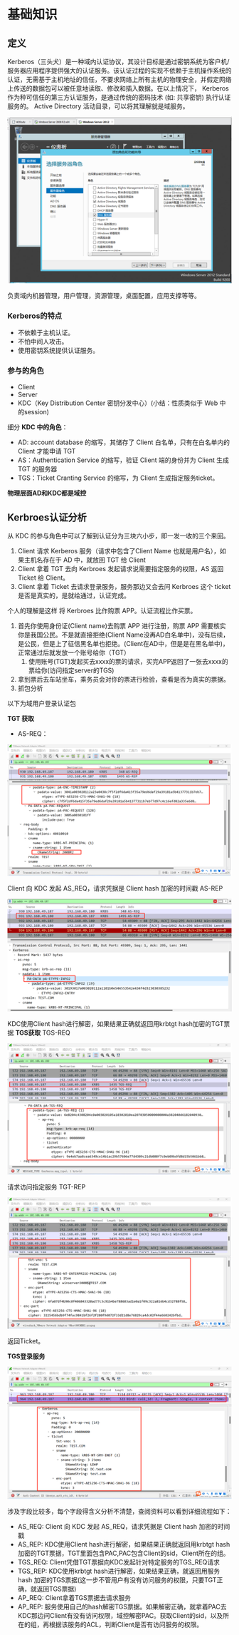 # 基础知识

## 定义

Kerberos（三头犬）是一种域内认证协议，其设计目标是通过密钥系统为客户机/服务器应用程序提供强大的认证服务。该认证过程的实现不依赖于主机操作系统的认证，无需基于主机地址的信任，不要求网络上所有主机的物理安全，并假定网络上传送的数据包可以被任意地读取、修改和插入数据。在以上情况下， Kerberos 作为种可信任的第三方认证服务，是通过传统的密码技术 (如: 共享密钥) 执行认证服务的。
Active Directory 活动目录，可以将其理解就是域服务。

![image-20240628161751187](24.Kerberos%20%E8%AE%A4%E8%AF%81/image-20240628161751187.png)

负责域内机器管理，用户管理，资源管理，桌面配置，应用支撑等等。

### Kerberos的特点

- 不依赖于主机认证。
- 不怕中间人攻击。
- 使用密钥系统提供认证服务。

### 参与的角色

- Client
- Server
- KDC（Key Distribution Center 密钥分发中心）(小结：性质类似于 Web 中的session)

细分 **KDC 中的角色**：

- AD: account database 的缩写，其储存了 Client 白名单，只有在白名单内的 Client 才能申请 TGT
- AS：Authentication Service 的缩写，验证 Client 端的身份并为 Client 生成 TGT 的服务器
- TGS：Ticket Cranting Service 的缩写，为 Client 生成指定服务ticket。

**物理层面AD和KDC都是域控**

## Kerbroes认证分析

从 KDC 的参与角色中可以了解到认证分为三块六小步，即一发一收的三个来回。

1. Client 请求 Kerberos 服务（请求中包含了Client Name 也就是用户名），如果主机名存在于 AD 中，就放回 TGT 给 Client
2. Client 拿着 TGT 去向 Kerbroes 发起请求说需要指定服务的权限，AS 返回 Ticket 给 Client。
3. Client 拿着 Ticket 去请求登录服务，服务那边又会去问 Kerbroes 这个 ticket 是否是真实的，是就给通过，认证完成。

个人的理解是这样
将 Kerbroes 比作购票 APP。认证流程比作买票。

1. 首先你使用身份证(Client name)去购票 APP 进行注册，购票 APP 需要核实你是我国公民。不是就直接拒绝(Client Name没再AD白名单中)，没有后续，是公民，但是上了征信黑名单也拒绝。(Client在AD中，但是是在黑名单中)，正常通过后就发放一个账号给你（TGT）
   1. 使用账号(TGT)发起买去xxxx的票的请求，买完APP返回了一张去xxxx的票给你(访问指定server的TGS)
2. 拿到票后去车站坐车，乘务员会对你的票进行检验，查看是否为真实的票据。
3. 抓包分析

以下为域用户登录认证包

**TGT 获取**

- AS-REQ：

![image-20240628161757559](24.Kerberos%20%E8%AE%A4%E8%AF%81/image-20240628161757559.png)

Client 向 KDC 发起 AS_REQ，请求凭据是 Client hash 加密的时间戳
AS-REP

![image-20240628161802364](24.Kerberos%20%E8%AE%A4%E8%AF%81/image-20240628161802364.png)

KDC使用Client hash进行解密，如果结果正确就返回用krbtgt hash加密的TGT票据
**TGS获取**
TGS-REQ

![image-20240628161806456](24.Kerberos%20%E8%AE%A4%E8%AF%81/image-20240628161806456.png)

请求访问指定服务
TGT-REP

![image-20240628161810673](24.Kerberos%20%E8%AE%A4%E8%AF%81/image-20240628161810673.png)

返回Ticket。

**TGS登录服务**

![image-20240628161814477](24.Kerberos%20%E8%AE%A4%E8%AF%81/image-20240628161814477.png)

涉及字段比较多，每个字段得含义分析不清楚，查阅资料可以看到详细流程如下：

- AS_REQ: Client 向 KDC 发起 AS_REQ，请求凭据是 Client hash 加密的时间戳
- AS_REP: KDC使用Client hash进行解密，如果结果正确就返回用krbtgt hash加密的TGT票据，TGT里面包含PAC,PAC包含Client的sid，Client所在的组。
- TGS_REQ: Client凭借TGT票据向KDC发起针对特定服务的TGS_REQ请求
- TGS_REP: KDC使用krbtgt hash进行解密，如果结果正确，就返回用服务hash 加密的TGS票据(这一步不管用户有没有访问服务的权限，只要TGT正确，就返回TGS票据)
- AP_REQ: Client拿着TGS票据去请求服务
- AP_REP: 服务使用自己的hash解密TGS票据。如果解密正确，就拿着PAC去KDC那边问Client有没有访问权限，域控解密PAC。获取Client的sid，以及所在的组，再根据该服务的ACL，判断Client是否有访问服务的权限。

